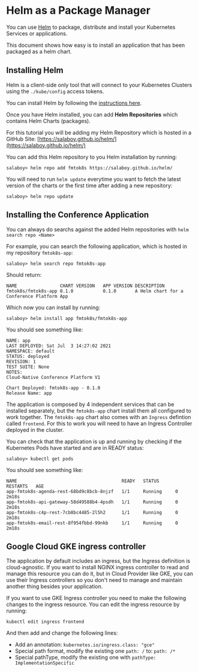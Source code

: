 # Helm as a Package Manager

You can use [Helm](http://helm.sh) to package, distribute and install your Kubernetes Services or applications. 

This document shows how easy is to install an application that has been packaged as a helm chart. 

## Installing Helm

Helm is a client-side only tool that will connect to your Kubernetes Clusters using the `./kube/config` access tokens. 

You can install Helm by following the [instructions here](https://helm.sh/docs/intro/install/).

Once you have Helm installed, you can add **Helm Repositories** which contains Helm Charts (packages).

For this tutorial you will be adding my Helm Repository which is hosted in a GitHub Site: [https://salaboy.github.io/helm/](https://salaboy.github.io/helm/)

You can add this Helm repository to you Helm installation by running:

```
salaboy> helm repo add fmtok8s https://salaboy.github.io/helm/
```

You will need to run `helm update` everytime you want to fetch the latest version of the charts or the first time after adding a new repository: 

```
salaboy> helm repo update
```

## Installing the Conference Application

You can always do searchs against the added Helm repositories with `helm search repo <Name>`

For example, you can search the following application, which is hosted in my repository `fmtok8s-app`: 

```
salaboy> helm search repo fmtok8s-app
```

Should return: 

```
NAME               	CHART VERSION	APP VERSION	DESCRIPTION                               
fmtok8s/fmtok8s-app	0.1.0        	0.1.0      	A Helm chart for a Conference Platform App
```

Which now you can install by running: 

```
salaboy> helm install app fmtok8s/fmtok8s-app

```

You should see something like: 
```
NAME: app
LAST DEPLOYED: Sat Jul  3 14:27:02 2021
NAMESPACE: default
STATUS: deployed
REVISION: 1
TEST SUITE: None
NOTES:
Cloud-Native Conference Platform V1

Chart Deployed: fmtok8s-app - 0.1.0
Release Name: app

```

The application is composed by 4 independent services that can be installed separately, but the `fmtok8s-app` chart install them all configured to work together. The `fmtok8s-app` chart also comes with an `Ingress` defintion called `frontend`. For this to work you will need to have an Ingress Controller deployed in the cluster. 

You can check that the application is up and running by checking if the Kubernetes Pods have started and are in READY status: 

```
salaboy> kubectl get pods
```

You should see something like: 
```
NAME                                       READY   STATUS      RESTARTS   AGE
app-fmtok8s-agenda-rest-68bd9c8bcb-8njzf   1/1     Running     0          2m18s
app-fmtok8s-api-gateway-58d49588b4-4psdh   1/1     Running     0          2m18s
app-fmtok8s-c4p-rest-7cb8bc4485-2l5h2      1/1     Running     0          2m18s
app-fmtok8s-email-rest-8f954fbbd-99nkb     1/1     Running     0          2m18s
```



## Google Cloud GKE ingress controller
The application by default includes an ingress, but the Ingress definition is cloud-agnostic. If you want to install NGINX ingress controller to read and manage this resource you can do it, but in Cloud Provider like GKE, you can use their Ingress controllers so you don't need to manage and maintain another thing besides your application. 

If you want to use GKE Ingress controller you need to make the following changes to the ingress resource. You can edit the ingress resource by running: 
```
kubectl edit ingress frontend
```

And then add and change the following lines: 
- Add an annotation: `kubernetes.io/ingress.class: "gce"`
- Special path format, modify the existing one `path: /` to: `path: /*`
- Special pathType, modify the existing one with `pathType: ImplementationSpecific`
